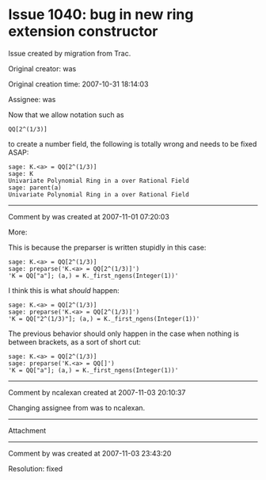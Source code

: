 # Issue 1040: bug in new ring extension constructor

Issue created by migration from Trac.

Original creator: was

Original creation time: 2007-10-31 18:14:03

Assignee: was

Now that we allow notation such as

```
QQ[2^(1/3)]
```

to create a number field, the following is totally wrong and
needs to be fixed ASAP:


```
sage: K.<a> = QQ[2^(1/3)]
sage: K
Univariate Polynomial Ring in a over Rational Field
sage: parent(a)
Univariate Polynomial Ring in a over Rational Field
```



---

Comment by was created at 2007-11-01 07:20:03

More:

This is because the preparser is written stupidly in this case:


```
sage: K.<a> = QQ[2^(1/3)]
sage: preparse('K.<a> = QQ[2^(1/3)]')
'K = QQ["a"]; (a,) = K._first_ngens(Integer(1))'
```


I think this is what *should* happen:

```
sage: K.<a> = QQ[2^(1/3)]
sage: preparse('K.<a> = QQ[2^(1/3)]')
'K = QQ["2^(1/3)"]; (a,) = K._first_ngens(Integer(1))'
```


The previous behavior should only happen in the case when nothing is between brackets, as a sort of short cut:

```
sage: K.<a> = QQ[2^(1/3)]
sage: preparse('K.<a> = QQ[]')
'K = QQ["a"]; (a,) = K._first_ngens(Integer(1))'
```



---

Comment by ncalexan created at 2007-11-03 20:10:37

Changing assignee from was to ncalexan.


---

Attachment


---

Comment by was created at 2007-11-03 23:43:20

Resolution: fixed
